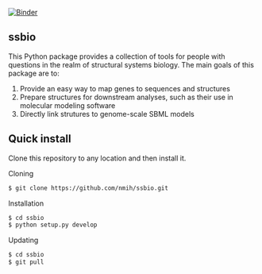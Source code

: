 [![Binder](http://mybinder.org/badge.svg)](http://mybinder.org/repo/nmih/ssbio)

## ssbio
This Python package provides a collection of tools for people with questions in the realm
of structural systems biology. The main goals of this package are to:

1. Provide an easy way to map genes to sequences and structures
2. Prepare structures for downstream analyses, such as their use in molecular modeling software
3. Directly link strutures to genome-scale SBML models

## Quick install
Clone this repository to any location and then install it.

Cloning
```bash
$ git clone https://github.com/nmih/ssbio.git
```

Installation
```bash
$ cd ssbio
$ python setup.py develop
```

Updating
```bash
$ cd ssbio
$ git pull
```